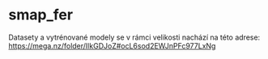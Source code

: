 # smap_fer
Datasety a vytrénované modely se v rámci velikosti nachází na této adrese:
https://mega.nz/folder/IlkGDJoZ#ocL6sod2EWJnPFc977LxNg
